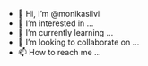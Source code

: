 - 👋 Hi, I’m @monikasilvi
- 👀 I’m interested in ...
- 🌱 I’m currently learning ...
- 💞️ I’m looking to collaborate on ...
- 📫 How to reach me ...

<!---
monikasilvi/monikasilvi is a ✨ special ✨ repository because its `README.md` (this file) appears on your GitHub profile.
You can click the Preview link to take a look at your changes.
--->
